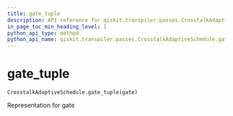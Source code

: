 ```yaml
---
title: gate_tuple
description: API reference for qiskit.transpiler.passes.CrosstalkAdaptiveSchedule.gate_tuple
in_page_toc_min_heading_level: 1
python_api_type: method
python_api_name: qiskit.transpiler.passes.CrosstalkAdaptiveSchedule.gate_tuple
---
```


# gate\_tuple

<span id="qiskit.transpiler.passes.CrosstalkAdaptiveSchedule.gate_tuple" />

`CrosstalkAdaptiveSchedule.gate_tuple(gate)`

Representation for gate

